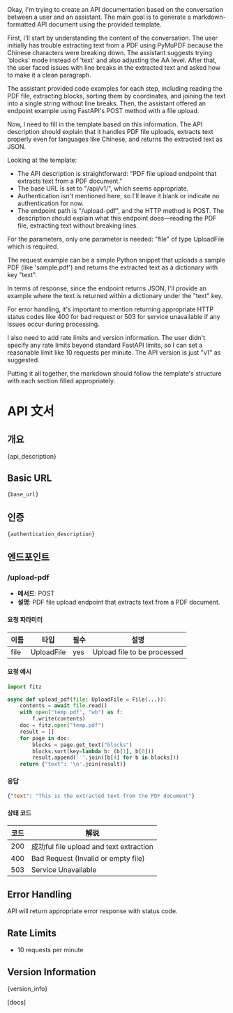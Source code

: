 <think>
Okay, I'm trying to create an API documentation based on the conversation between a user and an assistant. The main goal is to generate a markdown-formatted API document using the provided template.

First, I'll start by understanding the content of the conversation. The user initially has trouble extracting text from a PDF using PyMuPDF because the Chinese characters were breaking down. The assistant suggests trying 'blocks' mode instead of 'text' and also adjusting the AA level. After that, the user faced issues with line breaks in the extracted text and asked how to make it a clean paragraph.

The assistant provided code examples for each step, including reading the PDF file, extracting blocks, sorting them by coordinates, and joining the text into a single string without line breaks. Then, the assistant offered an endpoint example using FastAPI's POST method with a file upload.

Now, I need to fill in the template based on this information. The API description should explain that it handles PDF file uploads, extracts text properly even for languages like Chinese, and returns the extracted text as JSON.

Looking at the template:
- The API description is straightforward: "PDF file upload endpoint that extracts text from a PDF document."
- The base URL is set to "/api/v1/", which seems appropriate.
- Authentication isn't mentioned here, so I'll leave it blank or indicate no authentication for now.
- The endpoint path is "/upload-pdf", and the HTTP method is POST. The description should explain what this endpoint does—reading the PDF file, extracting text without breaking lines.

For the parameters, only one parameter is needed: "file" of type UploadFile which is required.

The request example can be a simple Python snippet that uploads a sample PDF (like 'sample.pdf') and returns the extracted text as a dictionary with key "text".

In terms of response, since the endpoint returns JSON, I'll provide an example where the text is returned within a dictionary under the "text" key.

For error handling, it's important to mention returning appropriate HTTP status codes like 400 for bad request or 503 for service unavailable if any issues occur during processing.

I also need to add rate limits and version information. The user didn't specify any rate limits beyond standard FastAPI limits, so I can set a reasonable limit like 10 requests per minute. The API version is just "v1" as suggested.

Putting it all together, the markdown should follow the template's structure with each section filled appropriately.
</think>

# API 文서

## 개요
{api_description}

## Basic URL
```
{base_url}
```

## 인증
```
{authentication_description}
```

## 엔드포인트

### /upload-pdf
- **메서드**: POST
- **설명**: PDF file upload endpoint that extracts text from a PDF document.

#### 요청 파라미터
| 이름 | 타입 | 필수 | 설명 |
|------|------|------|------|
| file | UploadFile | yes | Upload file to be processed |

#### 요청 예시
```python
import fitz

async def upload_pdf(file: UploadFile = File(...)):
    contents = await file.read()
    with open("temp.pdf", "wb") as f:
        f.write(contents)
    doc = fitz.open("temp.pdf")
    result = []
    for page in doc:
        blocks = page.get_text("blocks")
        blocks.sort(key=lambda b: (b[1], b[0]))
        result.append(' '.join([b[4] for b in blocks]))
    return {"text": '\n'.join(result)}
```

#### 응답
```json
{"text": "This is the extracted text from the PDF document"}
```

#### 상태 코드
| 코드 |解说 |
|------|------|
| 200  | 成功ful file upload and text extraction|
| 400  | Bad Request (Invalid or empty file)|
| 503  | Service Unavailable|

## Error Handling
API will return appropriate error response with status code.

## Rate Limits
- 10 requests per minute

## Version Information
{version_info}

[docs]